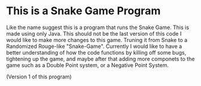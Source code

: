 # This is a Snake Game Program
Like the name suggest this is a program that runs the Snake Game. This is made using only Java. This should not be the last version of this code I would like to make more changes to this game. Truning it from Snake to a Randomized Rouge-like "Snake-Game". Currently I would like to have a better understanding of how the code functions by killing off some bugs, tightening up the game, and maybe after that adding more componets to the game such as a Double Point system, or a Negative Point System. 

(Version 1 of this program)

